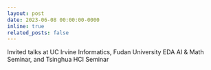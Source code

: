 ```yaml
---
layout: post
date: 2023-06-08 00:00:00-0000
inline: true
related_posts: false
---
```


Invited talks at UC Irvine Informatics, Fudan University EDA AI & Math Seminar, and Tsinghua HCI Seminar
